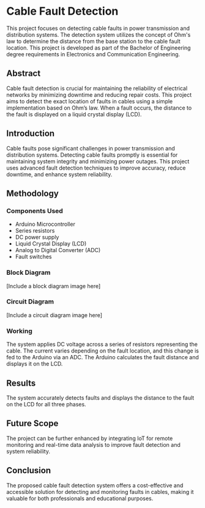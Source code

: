 # Cable Fault Detection

This project focuses on detecting cable faults in power transmission and distribution systems. The detection system utilizes the concept of Ohm's law to determine the distance from the base station to the cable fault location. This project is developed as part of the Bachelor of Engineering degree requirements in Electronics and Communication Engineering.

## Abstract
Cable fault detection is crucial for maintaining the reliability of electrical networks by minimizing downtime and reducing repair costs. This project aims to detect the exact location of faults in cables using a simple implementation based on Ohm’s law. When a fault occurs, the distance to the fault is displayed on a liquid crystal display (LCD).

## Introduction
Cable faults pose significant challenges in power transmission and distribution systems. Detecting cable faults promptly is essential for maintaining system integrity and minimizing power outages. This project uses advanced fault detection techniques to improve accuracy, reduce downtime, and enhance system reliability.

## Methodology
### Components Used
- Arduino Microcontroller
- Series resistors
- DC power supply
- Liquid Crystal Display (LCD)
- Analog to Digital Converter (ADC)
- Fault switches

### Block Diagram
[Include a block diagram image here]

### Circuit Diagram
[Include a circuit diagram image here]

### Working
The system applies DC voltage across a series of resistors representing the cable. The current varies depending on the fault location, and this change is fed to the Arduino via an ADC. The Arduino calculates the fault distance and displays it on the LCD.

## Results
The system accurately detects faults and displays the distance to the fault on the LCD for all three phases.

## Future Scope
The project can be further enhanced by integrating IoT for remote monitoring and real-time data analysis to improve fault detection and system reliability.

## Conclusion
The proposed cable fault detection system offers a cost-effective and accessible solution for detecting and monitoring faults in cables, making it valuable for both professionals and educational purposes.
